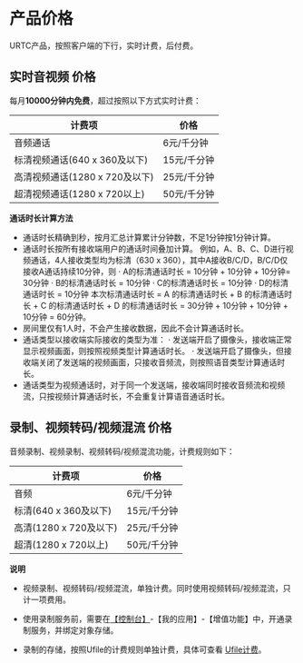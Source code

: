 

# 产品价格

URTC产品，按照客户端的下行，实时计费，后付费。  

## 实时音视频 价格

每月**10000分钟内免费**，超过按照以下方式实时计费：

|计费项                               | 价格                                                              |
| ----------------------------- | ------------------------------------------------------------------ |
|音频通话                              | 6元/千分钟                                                        |
|标清视频通话(640 x 360及以下)          | 15元/千分钟                                                       |
|高清视频通话(1280 x 720及以下)         | 25元/千分钟                                                       |
|超清视频通话(1280 x 720以上)           | 50元/千分钟                                                       |

**通话时长计算方法**  

 -  通话时长精确到秒，按月汇总计算累计分钟数，不足1分钟按1分钟计算。
 -  通话时长按所有接收端用户的通话时间叠加计算。
例如，A、B、C、D进行视频通话，4人接收类型均为标清（630 x 360），其中A接收B/C/D，B/C/D仅接收A通话持续10分钟，则
· A的标清通话时长 = 10分钟 + 10分钟  + 10分钟= 30分钟
· B的标清通话时长 = 10分钟
· C的标清通话时长 = 10分钟
· D的标清通话时长 = 10分钟
本次标清通话时长 = A 的标清通话时长 + B 的标清通话时长 + C 的标清通话时长 + D 的标清通话时长 = 30分钟 + 10分钟 + 10分钟 + 10分钟 = 60分钟。
 -  房间里仅有1人时，不会产生接收数据，因此不会计算通话时长。
 -  通话类型以接收端实际接收的类型为准：
· 发送端开启了摄像头，接收端正常显示视频画面，则按照视频类型计算通话时长。
· 发送端开启了摄像头，但接收端关闭了发送端的视频画面，只接收音频流，则按照语音类型计算通话时长。
 -  通话类型为视频通话时，对于同一个发送端，接收端同时接收音频流和视频流，只按视频计算通话时长，不会重复计算语音通话时长。




## 录制、视频转码/视频混流 价格

音频录制、视频录制、视频转码/视频混流功能，计费规则如下：
 

|计费项                           | 价格                                                                  |
| --------------------------- | ----------------------------------------------------------------------- |
|音频                            | 6元/千分钟                                                              |
|标清(640 x 360及以下)            | 15元/千分钟                                                             |
|高清(1280 x 720及以下)           | 25元/千分钟                                                             |
|超清(1280 x 720以上)             | 50元/千分钟                                                             |

**说明** 


 -  视频录制、视频转码/视频混流，单独计费。同时使用视频转码/视频混流，只计一项费用。 


 -  使用录制服务前，需要在[【控制台】](https://console.ucloud.cn/urtc/manage)-【我的应用】-【增值功能】中，开通录制服务，并绑定对象存储。       


 -  录制的存储，按照Ufile的计费规则单独计费，具体可查看 [Ufile计费](https://docs.ucloud.cn/storage_cdn/ufile/bill/new)。
 
